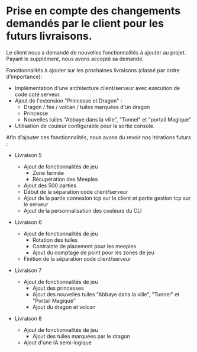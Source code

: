 # Prise en compte des changements demandés par le client pour les futurs livraisons.

Le client nous a demandé de nouvelles fonctionnalités à ajouter au projet. Payant le supplément, 
nous avons accepté sa demande. 

Fonctionnalités à ajouter sur les prochaines livraisons (classé par ordre d'importance):
- Implémentation d'une architecture client/serveur avec exécution de code coté serveur.
- Ajout de l'extension "Princesse et Dragon" :
  - Dragon / fée / volcan / tuiles marquées d'un dragon
  - Princesse
  - Nouvelles tuiles "Abbaye dans la ville", "Tunnel" et "portail Magique"
- Utilisation de couleur configurable pour la sortie console.

Afin d'ajouter ces fonctionnalités, nous avons du revoir nos itérations futurs :

- Livraison 5
  - Ajout de fonctionnalités de jeu
    - Zone fermée
    - Récupération des Meeples
  - Ajout des 500 parties
  - Début de la séparation code client/serveur
  - Ajout de la partie connexion tcp sur le client et partie gestion tcp sur le serveur
  - Ajout de la personnalisation des couleurs du CLI

- Livraison 6
  - Ajout de fonctionnalités de jeu
    - Rotation des tuiles
    - Contrainte de placement pour les meeples
    - Ajout du comptage de point pour les zones de jeu
  - Finition de la séparation code client/serveur

- Livraison 7
  - Ajout de fonctionnalités de jeu
    - Ajout des princesses
    - Ajout des nouvelles tuiles "Abbaye dans la ville", "Tunnel" et "Portail Magique"
    - Ajout du dragon et volcan

- Livraison 8
  - Ajout de fonctionnalités de jeu
    - Ajout des tuiles marquées par le dragon
  - Ajout d'une IA semi-logique
